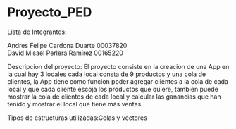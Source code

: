 # Proyecto_PED

Lista de Integrantes:

Andres Felipe Cardona Duarte 00037820  
David Misael Perlera Ramírez 00165220

Descripcion del proyecto: El proyecto consiste en la creacion de una App en la cual hay 3 locales 
cada local consta de 9 productos y una cola de clientes, la App tiene como funcion poder agregar clientes
a la cola de cada local y que cada cliente escoja los productos que quiere, tambien puede mostrar la
cola de clientes de cada local y calcular las ganancias que han tenido y mostrar el local que tiene
más ventas.

Tipos de estructuras utilizadas:Colas y vectores


